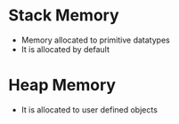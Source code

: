 # Stack Memory


- Memory allocated to primitive datatypes
- It is allocated by default


# Heap Memory


- It is allocated to user defined objects
